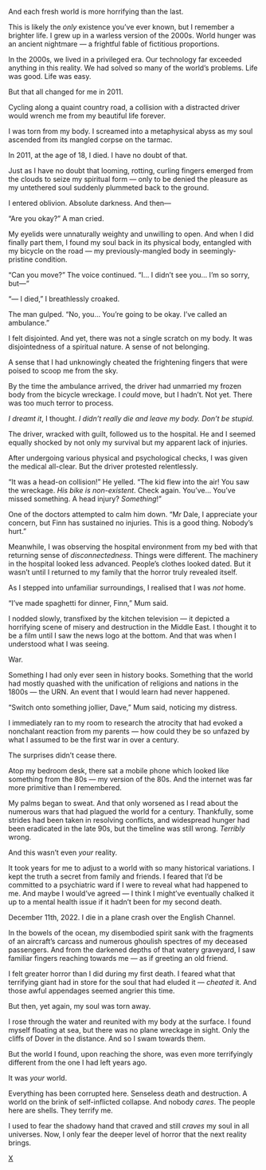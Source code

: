 And each fresh world is more horrifying than the last.

This is likely the *only* existence you’ve ever known, but I remember a brighter life. I grew up in a warless version of the 2000s. World hunger was an ancient nightmare — a frightful fable of fictitious proportions.

In the 2000s, we lived in a privileged era. Our technology far exceeded anything in this reality. We had solved so many of the world’s problems. Life was good. Life was easy.

But that all changed for me in 2011.

Cycling along a quaint country road, a collision with a distracted driver would wrench me from my beautiful life forever.

I was torn from my body. I screamed into a metaphysical abyss as my soul ascended from its mangled corpse on the tarmac.

In 2011, at the age of 18, I died. I have no doubt of that.

Just as I have no doubt that looming, rotting, curling fingers emerged from the clouds to seize my spiritual form — only to be denied the pleasure as my untethered soul suddenly plummeted back to the ground.

I entered oblivion. Absolute darkness. And then—

“Are you okay?” A man cried.

My eyelids were unnaturally weighty and unwilling to open. And when I did finally part them, I found my soul back in its physical body, entangled with my bicycle on the road — my previously-mangled body in seemingly-pristine condition.

“Can you move?” The voice continued. “I… I didn’t see you… I’m so sorry, but—“

“— I died,” I breathlessly croaked.

The man gulped. “No, you… You’re going to be okay. I’ve called an ambulance.”

I felt disjointed. And yet, there was not a single scratch on my body. It was disjointedness of a spiritual nature. A sense of not belonging.

A sense that I had unknowingly cheated the frightening fingers that were poised to scoop me from the sky.

By the time the ambulance arrived, the driver had unmarried my frozen body from the bicycle wreckage. I *could* move, but I hadn’t. Not yet. There was too much terror to process.

*I dreamt it*, I thought. *I didn’t really die and leave my body. Don’t be stupid.*

The driver, wracked with guilt, followed us to the hospital. He and I seemed equally shocked by not only my survival but my apparent lack of injuries.

After undergoing various physical and psychological checks, I was given the medical all-clear. But the driver protested relentlessly.

“It was a head-on collision!” He yelled. “The kid flew into the air! You saw the wreckage. *His bike is non-existent*. Check again. You’ve… You’ve missed something. A head injury? *Something*!”

One of the doctors attempted to calm him down. “Mr Dale, I appreciate your concern, but Finn has sustained no injuries. This is a good thing. Nobody’s hurt.”

Meanwhile, I was observing the hospital environment from my bed with that returning sense of *disconnectedness*. Things were different. The machinery in the hospital looked less advanced. People’s clothes looked dated. But it wasn’t until I returned to my family that the horror truly revealed itself.

As I stepped into unfamiliar surroundings, I realised that I was *not* home.

“I’ve made spaghetti for dinner, Finn,” Mum said.

I nodded slowly, transfixed by the kitchen television — it depicted a horrifying scene of misery and destruction in the Middle East. I thought it to be a film until I saw the news logo at the bottom. And that was when I understood what I was seeing.

War.

Something I had only ever seen in history books. Something that the world had mostly quashed with the unification of religions and nations in the 1800s — the URN. An event that I would learn had never happened.

“Switch onto something jollier, Dave,” Mum said, noticing my distress.

I immediately ran to my room to research the atrocity that had evoked a nonchalant reaction from my parents — how could they be so unfazed by what I assumed to be the first war in over a century.

The surprises didn’t cease there.

Atop my bedroom desk, there sat a mobile phone which looked like something from the 80s — my version of the 80s. And the internet was far more primitive than I remembered.

My palms began to sweat. And that only worsened as I read about the numerous wars that had plagued the world for a century. Thankfully, some strides had been taken in resolving conflicts, and widespread hunger had been eradicated in the late 90s, but the timeline was still wrong. *Terribly* wrong.

And this wasn’t even *your* reality.

It took years for me to adjust to a world with so many historical variations. I kept the truth a secret from family and friends. I feared that I’d be committed to a psychiatric ward if I were to reveal what had happened to me. And maybe I would’ve agreed — I think I might’ve eventually chalked it up to a mental health issue if it hadn’t been for my second death.

December 11th, 2022. I die in a plane crash over the English Channel.

In the bowels of the ocean, my disembodied spirit sank with the fragments of an aircraft’s carcass and numerous ghoulish spectres of my deceased passengers. And from the darkened depths of that watery graveyard, I saw familiar fingers reaching towards me — as if greeting an old friend.

I felt greater horror than I did during my first death. I feared what that terrifying giant had in store for the soul that had eluded it — *cheated* it. And those awful appendages seemed angrier this time.

But then, yet again, my soul was torn away.

I rose through the water and reunited with my body at the surface. I found myself floating at sea, but there was no plane wreckage in sight. Only the cliffs of Dover in the distance. And so I swam towards them.

But the world I found, upon reaching the shore, was even more terrifyingly different from the one I had left years ago.

It was *your* world.

Everything has been corrupted here. Senseless death and destruction. A world on the brink of self-inflicted collapse. And nobody *cares*. The people here are shells. They terrify me.

I used to fear the shadowy hand that craved and still *craves* my soul in all universes. Now, I only fear the deeper level of horror that the next reality brings.

[X](https://www.reddit.com/r/dominiceagle)